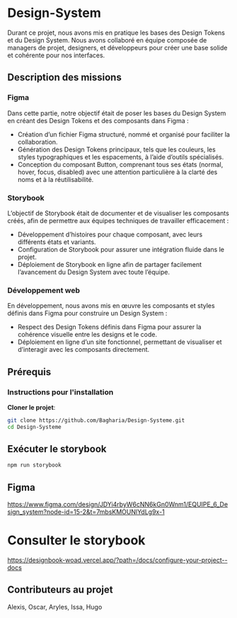 # Design-System

Durant ce projet, nous avons mis en pratique les bases des Design Tokens et du Design System.
Nous avons collaboré en équipe composée de managers de projet, designers, et développeurs pour créer une base solide et cohérente pour nos interfaces.

## Description des missions

### Figma

Dans cette partie, notre objectif était de poser les bases du Design System en créant des Design Tokens et des composants dans Figma :
* Création d’un fichier Figma structuré, nommé et organisé pour faciliter la collaboration.
* Génération des Design Tokens principaux, tels que les couleurs, les styles typographiques et les espacements, à l’aide d’outils spécialisés.
* Conception du composant Button, comprenant tous ses états (normal, hover, focus, disabled) avec une attention particulière à la clarté des noms et à la réutilisabilité.

### Storybook

L’objectif de Storybook était de documenter et de visualiser les composants créés, afin de permettre aux équipes techniques de travailler efficacement :
* Développement d’histoires pour chaque composant, avec leurs différents états et variants.
* Configuration de Storybook pour assurer une intégration fluide dans le projet.
* Déploiement de Storybook en ligne afin de partager facilement l’avancement du Design System avec toute l’équipe.

### Développement web

En développement, nous avons mis en œuvre les composants et styles définis dans Figma pour construire un Design System :
* Respect des Design Tokens définis dans Figma pour assurer la cohérence visuelle entre les designs et le code.
* Déploiement en ligne d’un site fonctionnel, permettant de visualiser et d’interagir avec les composants directement.

## Prérequis

### Instructions pour l'installation

**Cloner le projet**:

```bash
git clone https://github.com/Bagharia/Design-Systeme.git
cd Design-Systeme
```

## Exécuter le storybook

```bash
npm run storybook
```

## Figma

https://www.figma.com/design/JDYi4rbyW6cNN6kGn0Wnm1/EQUIPE_6_Design_system?node-id=15-2&t=7mbsKMOUNlYdLg9x-1

# Consulter le storybook 

https://designbook-woad.vercel.app/?path=/docs/configure-your-project--docs

## Contributeurs au projet

Alexis, Oscar, Aryles, Issa, Hugo
